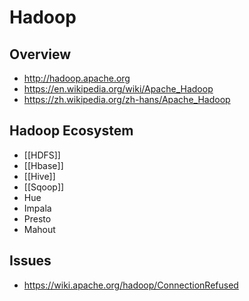# Hadoop


## Overview

- http://hadoop.apache.org
- https://en.wikipedia.org/wiki/Apache_Hadoop
- https://zh.wikipedia.org/zh-hans/Apache_Hadoop


## Hadoop Ecosystem

- [[HDFS]]
- [[Hbase]]
- [[Hive]]
- [[Sqoop]]
- Hue
- Impala
- Presto
- Mahout


## Issues

- https://wiki.apache.org/hadoop/ConnectionRefused
